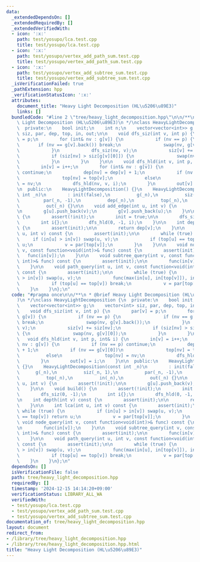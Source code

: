```yaml
---
data:
  _extendedDependsOn: []
  _extendedRequiredBy: []
  _extendedVerifiedWith:
  - icon: ':x:'
    path: test/yosupo/lca.test.cpp
    title: test/yosupo/lca.test.cpp
  - icon: ':x:'
    path: test/yosupo/vertex_add_path_sum.test.cpp
    title: test/yosupo/vertex_add_path_sum.test.cpp
  - icon: ':x:'
    path: test/yosupo/vertex_add_subtree_sum.test.cpp
    title: test/yosupo/vertex_add_subtree_sum.test.cpp
  _isVerificationFailed: true
  _pathExtension: hpp
  _verificationStatusIcon: ':x:'
  attributes:
    document_title: "Heavy Light Decomposition (HL\u5206\u89E3)"
    links: []
  bundledCode: "#line 2 \"tree/heavy_light_decomposition.hpp\"\n\n/**\n * @brief Heavy\
    \ Light Decomposition (HL\u5206\u89E3)\n */\nclass HeavyLightDecomposition {\n\
    \  private:\n    bool init;\n    int n;\n    vector<vector<int>> g;\n    vector<int>\
    \ siz, par, dep, top, in, out;\n\n    void dfs_siz(int v, int p) {\n        par[v]\
    \ = p;\n        for (int& nv : g[v]) {\n            if (nv == p) {\n         \
    \       if (nv == g[v].back()) break;\n                swap(nv, g[v].back());\n\
    \            }\n            dfs_siz(nv, v);\n            siz[v] += siz[nv];\n\
    \            if (siz[nv] > siz[g[v][0]]) {\n                swap(nv, g[v][0]);\n\
    \            }\n        }\n    }\n\n    void dfs_hld(int v, int p, int& i) {\n\
    \        in[v] = i++;\n        for (int& nv : g[v]) {\n            if (nv == p)\
    \ continue;\n            dep[nv] = dep[v] + 1;\n            if (nv == g[v][0])\n\
    \                top[nv] = top[v];\n            else\n                top[nv]\
    \ = nv;\n            dfs_hld(nv, v, i);\n        }\n        out[v] = i;\n    }\n\
    \n  public:\n    HeavyLightDecomposition() {}\n    HeavyLightDecomposition(const\
    \ int _n)\n        : init(false),\n          g(_n),\n          siz(_n, 1),\n \
    \         par(_n, -1),\n          dep(_n),\n          top(_n),\n          in(_n),\n\
    \          out(_n) {}\n\n    void add_edge(int u, int v) {\n        assert(!init);\n\
    \n        g[u].push_back(v);\n        g[v].push_back(u);\n    }\n\n    void build()\
    \ {\n        assert(!init);\n        init = true;\n\n        dfs_siz(0, -1);\n\
    \        int i{};\n        dfs_hld(0, -1, i);\n    }\n\n    int depth(int v) const\
    \ {\n        assert(init);\n\n        return dep[v];\n    }\n\n    int lca(int\
    \ u, int v) const {\n        assert(init);\n\n        while (true) {\n       \
    \     if (in[u] > in[v]) swap(u, v);\n            if (top[u] == top[v]) return\
    \ u;\n            v = par[top[v]];\n        }\n    }\n\n    void node_query(int\
    \ v, const function<void(int)>& func) const {\n        assert(init);\n\n     \
    \   func(in[v]);\n    }\n\n    void subtree_query(int v, const function<void(int,\
    \ int)>& func) const {\n        assert(init);\n\n        func(in[v], out[v]);\n\
    \    }\n\n    void path_query(int u, int v, const function<void(int, int)>& func)\
    \ const {\n        assert(init);\n\n        while (true) {\n            if (in[u]\
    \ > in[v]) swap(u, v);\n            func(max(in[u], in[top[v]]), in[v] + 1);\n\
    \            if (top[u] == top[v]) break;\n            v = par[top[v]];\n    \
    \    }\n    }\n};\n"
  code: "#pragma once\n\n/**\n * @brief Heavy Light Decomposition (HL\u5206\u89E3\
    )\n */\nclass HeavyLightDecomposition {\n  private:\n    bool init;\n    int n;\n\
    \    vector<vector<int>> g;\n    vector<int> siz, par, dep, top, in, out;\n\n\
    \    void dfs_siz(int v, int p) {\n        par[v] = p;\n        for (int& nv :\
    \ g[v]) {\n            if (nv == p) {\n                if (nv == g[v].back())\
    \ break;\n                swap(nv, g[v].back());\n            }\n            dfs_siz(nv,\
    \ v);\n            siz[v] += siz[nv];\n            if (siz[nv] > siz[g[v][0]])\
    \ {\n                swap(nv, g[v][0]);\n            }\n        }\n    }\n\n \
    \   void dfs_hld(int v, int p, int& i) {\n        in[v] = i++;\n        for (int&\
    \ nv : g[v]) {\n            if (nv == p) continue;\n            dep[nv] = dep[v]\
    \ + 1;\n            if (nv == g[v][0])\n                top[nv] = top[v];\n  \
    \          else\n                top[nv] = nv;\n            dfs_hld(nv, v, i);\n\
    \        }\n        out[v] = i;\n    }\n\n  public:\n    HeavyLightDecomposition()\
    \ {}\n    HeavyLightDecomposition(const int _n)\n        : init(false),\n    \
    \      g(_n),\n          siz(_n, 1),\n          par(_n, -1),\n          dep(_n),\n\
    \          top(_n),\n          in(_n),\n          out(_n) {}\n\n    void add_edge(int\
    \ u, int v) {\n        assert(!init);\n\n        g[u].push_back(v);\n        g[v].push_back(u);\n\
    \    }\n\n    void build() {\n        assert(!init);\n        init = true;\n\n\
    \        dfs_siz(0, -1);\n        int i{};\n        dfs_hld(0, -1, i);\n    }\n\
    \n    int depth(int v) const {\n        assert(init);\n\n        return dep[v];\n\
    \    }\n\n    int lca(int u, int v) const {\n        assert(init);\n\n       \
    \ while (true) {\n            if (in[u] > in[v]) swap(u, v);\n            if (top[u]\
    \ == top[v]) return u;\n            v = par[top[v]];\n        }\n    }\n\n   \
    \ void node_query(int v, const function<void(int)>& func) const {\n        assert(init);\n\
    \n        func(in[v]);\n    }\n\n    void subtree_query(int v, const function<void(int,\
    \ int)>& func) const {\n        assert(init);\n\n        func(in[v], out[v]);\n\
    \    }\n\n    void path_query(int u, int v, const function<void(int, int)>& func)\
    \ const {\n        assert(init);\n\n        while (true) {\n            if (in[u]\
    \ > in[v]) swap(u, v);\n            func(max(in[u], in[top[v]]), in[v] + 1);\n\
    \            if (top[u] == top[v]) break;\n            v = par[top[v]];\n    \
    \    }\n    }\n};\n"
  dependsOn: []
  isVerificationFile: false
  path: tree/heavy_light_decomposition.hpp
  requiredBy: []
  timestamp: '2024-12-15 14:14:20+09:00'
  verificationStatus: LIBRARY_ALL_WA
  verifiedWith:
  - test/yosupo/lca.test.cpp
  - test/yosupo/vertex_add_path_sum.test.cpp
  - test/yosupo/vertex_add_subtree_sum.test.cpp
documentation_of: tree/heavy_light_decomposition.hpp
layout: document
redirect_from:
- /library/tree/heavy_light_decomposition.hpp
- /library/tree/heavy_light_decomposition.hpp.html
title: "Heavy Light Decomposition (HL\u5206\u89E3)"
---
```

